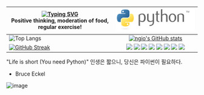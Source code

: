 |  [![Typing SVG](https://readme-typing-svg.demolab.com?font=Fira+Code&weight=600&pause=1000&color=78F713&width=435&lines=%EA%B8%8D%EC%A0%95%EC%A0%81%EC%9D%B8+%EC%82%AC%EA%B3%A0+%EC%9D%8C%EC%8B%9D%EC%9D%98+%EC%A0%88%EC%A0%9C+%EA%B7%9C%EC%B9%99%EC%A0%81%EC%9D%B8+%EC%9A%B4%EB%8F%99)](https://git.io/typing-svg)  <br> Positive thinking, moderation of food, regular exercise!| <img src="./img/python-logo-generic.svg"  width="300px" > |
|---|:---:|
| ![Top Langs](https://github-readme-stats.vercel.app/api/top-langs/?username=ngio&layout=compact)  |[![ngio's GitHub stats](https://github-readme-stats.vercel.app/api?username=ngio&show_icons=true&theme=radical)](https://github.com/anuraghazra/github-readme-stats)|
|  [![GitHub Streak](https://streak-stats.demolab.com?user=ngio&theme=dark&locale=ko&mode=weekly)](https://git.io/streak-stats)  | <img src="https://img.shields.io/badge/python-3776AB?style=flat-square&logo=python&logoColor=black"/> <img src="https://img.shields.io/badge/jquery-0769AD?style=flat-square&logo=jquery&logoColor=black"/> <img src="https://img.shields.io/badge/html5-E34F26?style=flat-square&logo=html5&logoColor=black"/> <img src="https://img.shields.io/badge/microsoftsqlserver-CC2927?style=flat-square&logo=microsoftsqlserver&logoColor=black"/> <img src="https://img.shields.io/badge/nodedotjs-339933?style=flat-square&logo=nodedotjs&logoColor=black"/> <img src="https://img.shields.io/badge/anaconda-44A833?style=flat-square&logo=anaconda&logoColor=black"/> <img src="https://img.shields.io/badge/qt-41CD52?style=flat-square&logo=qt&logoColor=black"/> <img src="https://img.shields.io/badge/frontendmentor-3F54A3?style=flat-square&logo=frontendmentor&logoColor=black"/> |


 "Life is short (You need Python)"
인생은 짧으니, 당신은 파이썬이 필요하다.   
- Bruce Eckel
 
![image](https://github.com/user-attachments/assets/6fa48845-3489-4878-9f1d-4912523a8139)



<!--
https://simpleicons.org/?q=qt 
https://shields.io/badges
-->

<!--
<img src="https://img.shields.io/badge/python-3776AB?style=flat-square&logo=python&logoColor=black"/> <img src="https://img.shields.io/badge/jquery-0769AD?style=flat-square&logo=jquery&logoColor=black"/> <img src="https://img.shields.io/badge/html5-E34F26?style=flat-square&logo=html5&logoColor=black"/>
<img src="https://img.shields.io/badge/microsoftsqlserver-CC2927?style=flat-square&logo=microsoftsqlserver&logoColor=black"/>
<img src="https://img.shields.io/badge/nodedotjs-339933?style=flat-square&logo=nodedotjs&logoColor=black"/>
<img src="https://img.shields.io/badge/anaconda-44A833?style=flat-square&logo=anaconda&logoColor=black"/>
<img src="https://img.shields.io/badge/qt-41CD52?style=flat-square&logo=qt&logoColor=black"/>
<img src="https://img.shields.io/badge/frontendmentor-3F54A3?style=flat-square&logo=frontendmentor&logoColor=black"/>
-->

<!--
 <table>
    <tr> 
        <th>2</th>
        <th>3</th>
    </tr>
    <tr>
        <td>4</td>
        <td>50</td>
    </tr>
</table>

-->

<!--
**ngio/ngio** is a ✨ _special_ ✨ repository because its `README.md` (this file) appears on your GitHub profile.

Here are some ideas to get you started:

- 🔭 I’m currently working on ...
- 🌱 I’m currently learning ...
- 👯 I’m looking to collaborate on ...
- 🤔 I’m looking for help with ...
- 💬 Ask me about ...
- 📫 How to reach me: ...
- 😄 Pronouns: ...
- ⚡ Fun fact: ...

-->
